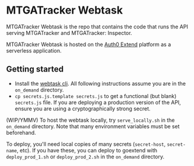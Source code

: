 # MTGATracker Webtask

MTGATracker Webtask is the repo that contains the code that runs the API serving MTGATracker and MTGATracker: Inspector.

MTGATracker Webtask is hosted on the [Auth0 Extend](https://goextend.io) platform as a serverless application.

## Getting started

- Install the [webtask cli](https://github.com/auth0/wt-cli). All following instructions assume you are in
the `on_demand` directory.
- `cp secrets.js.template secrets.js` to get a functional (but blank) `secrets.js` file. If you are deploying
a production version of the API, ensure you are using a cryptographically strong secret.

(WIP/YMMV) To host the webtask locally, try `serve_locally.sh` in the `on_demand` directory. Note that many
environment variables must be set beforehand.

To deploy, you'll need local copies of many secrets (`secret-host`, `secret-name`, etc). If you have these,
you can deploy to goextend with `deploy_prod_1.sh` or `deploy_prod_2.sh` in the `on_demand` directory.